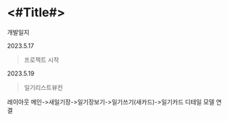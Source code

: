 #  <#Title#>


개발일지

2023.5.17
>프로젝트 시작
>

2023.5.19
> 일기리스트뷰컨

레이아웃
메인->새일기장->일기장보기->일기쓰기(새카드)->일기카드 디테일
모델 연결
